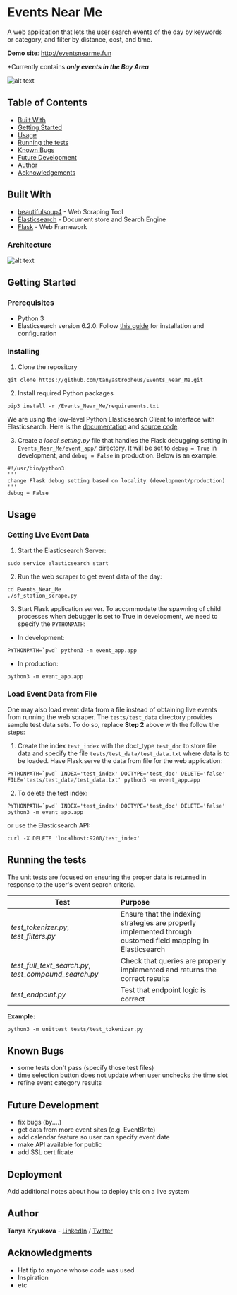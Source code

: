 # Events Near Me

A web application that lets the user search events of the day by keywords or category, and filter by distance, cost, and time. 

**Demo site**: <http://eventsnearme.fun>

*Currently contains **_only events in the Bay Area_**

![alt text](https://i.imgur.com/BmU6dzT.png)

## Table of Contents

- [Built With](#built-with)
- [Getting Started](#getting-started)
- [Usage](#usage)
- [Running the tests](#running-the-tests)
- [Known Bugs](#knownbugs)
- [Future Development](#future-development)
- [Author](#author)
- [Acknowledgements](#acknowledgements)


## Built With

* [beautifulsoup4](https://www.crummy.com/software/BeautifulSoup/bs4/doc/) - Web Scraping Tool
* [Elasticsearch](https://www.elastic.co/) - Document store and Search Engine
* [Flask](http://flask.pocoo.org/) - Web Framework

### Architecture
![alt text](https://i.imgur.com/awzPV2w.png)

## Getting Started

### Prerequisites

* Python 3
* Elasticsearch version 6.2.0.  Follow [this guide](https://www.digitalocean.com/community/tutorials/how-to-install-and-configure-elasticsearch-on-ubuntu-14-04) for installation and configuration

### Installing

1. Clone the repository
```
git clone https://github.com/tanyastropheus/Events_Near_Me.git
```

2. Install required Python packages
```
pip3 install -r /Events_Near_Me/requirements.txt
```
We are using the low-level Python Elasticsearch Client to interface with Elasticsearch.  Here is the [documentation](https://elasticsearch-py.readthedocs.io/en/master/) and [source code](https://elasticsearch-py.readthedocs.io/en/master/).

3. Create a *local_setting.py* file that handles the Flask debugging setting in ```Events_Near_Me/event_app/``` directory.  It will be set to ```debug = True``` in development, and ```debug = False``` in production.  Below is an example:

```
#!/usr/bin/python3
'''
change Flask debug setting based on locality (development/production)
'''
debug = False
```

## Usage

### Getting Live Event Data

1. Start the Elasticsearch Server:
```
sudo service elasticsearch start
```

2. Run the web scraper to get event data of the day:
```
cd Events_Near_Me
./sf_station_scrape.py
```

3. Start Flask application server.  To accommodate the spawning of child processes when debugger is set to True in development, we need to specify the ```PYTHONPATH```:

* In development:
```
PYTHONPATH=`pwd` python3 -m event_app.app
```
* In production:
```
python3 -m event_app.app
```

### Load Event Data from File
One may also load event data from a file instead of obtaining live events from running the web scraper.  The ```tests/test_data``` directory provides sample test data sets.  To do so, replace **Step 2** above with the follow the steps:

1.  Create the index ```test_index``` with the doct_type ```test_doc``` to store file data and specify the file ```tests/test_data/test_data.txt``` where data is to be loaded.  Have Flask serve the data from file for the web application:

```
PYTHONPATH=`pwd` INDEX='test_index' DOCTYPE='test_doc' DELETE='false' FILE='tests/test_data/test_data.txt' python3 -m event_app.app
```

2. To delete the test index:

```
PYTHONPATH=`pwd` INDEX='test_index' DOCTYPE='test_doc' DELETE='false'  python3 -m event_app.app
```
or use the Elasticsearch API:

```
curl -X DELETE 'localhost:9200/test_index'
```

## Running the tests

The unit tests are focused on ensuring the proper data is returned in response to the user's event search criteria.

| Test                                                  | Purpose                                                                                                      |
|-------------------------------------------------------|:-------------------------------------------------------------------------------------------------------------|
| *test_tokenizer.py*, *test_filters.py*                | Ensure that the indexing strategies are properly implemented through customed field mapping in Elasticsearch |
| *test_full_text_search.py*, *test_compound_search.py* | Check that queries are properly implemented and returns the correct results                                  |
| *test_endpoint.py*                                    | Test that endpoint logic is correct                                                                          |

**Example:**

```
python3 -m unittest tests/test_tokenizer.py
```

## Known Bugs

* some tests don't pass (specify those test files)
* time selection button does not update when user unchecks the time slot
* refine event category results

## Future Development

* fix bugs (by....)
* get data from more event sites (e.g. EventBrite)
* add calendar feature so user can specify event date
* make API available for public
* add SSL certificate

## Deployment

Add additional notes about how to deploy this on a live system

## Author

**Tanya Kryukova** - [LinkedIn](https://www.linkedin.com/in/tanya-kryukova) / [Twitter](https://twitter.com/tyastropheus)

## Acknowledgments

* Hat tip to anyone whose code was used
* Inspiration
* etc
